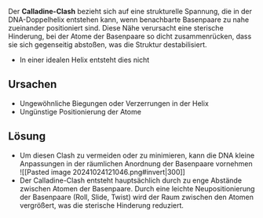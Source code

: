 Der **Calladine-Clash** bezieht sich auf eine strukturelle Spannung, die in der DNA-Doppelhelix entstehen kann, wenn benachbarte Basenpaare zu nahe zueinander positioniert sind. Diese Nähe verursacht eine sterische Hinderung, bei der Atome der Basenpaare so dicht zusammenrücken, dass sie sich gegenseitig abstoßen, was die Struktur destabilisiert.

- In einer idealen Helix entsteht dies nicht

## Ursachen
- Ungewöhnliche Biegungen oder Verzerrungen in der Helix
- Ungünstige Positionierung der Atome
## Lösung
- Um diesen Clash zu vermeiden oder zu minimieren, kann die DNA kleine Anpassungen in der räumlichen Anordnung der Basenpaare vornehmen
![[Pasted image 20241024121046.png#invert|300]]
- Der Calladine-Clash entsteht hauptsächlich durch zu enge Abstände zwischen Atomen der Basenpaare. Durch eine leichte Neupositionierung der Basenpaare (Roll, Slide, Twist) wird der Raum zwischen den Atomen vergrößert, was die sterische Hinderung reduziert.